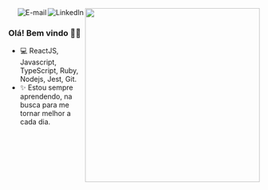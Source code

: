 
<img align="right" src="https://i.imgur.com/P2eHx9l.png" width="350"/>

<a href="[https://www.linkedin.com/in/herlloncardoso](https://github.com/maoiki)">
<img align="right" alt="LinkedIn" src="https://img.shields.io/badge/-Linkedin-blue"/>
</a>

<a href="mailto:julioduarte.dev@gmail.com">
<img align="right" alt="E-mail" src="https://img.shields.io/badge/-Email-red"/>
</a>

<br/>

### Olá! Bem vindo 👋🚀

- 💻 ReactJS, Javascript, TypeScript, Ruby, Nodejs, Jest, Git.
- ✨ Estou sempre aprendendo, na busca para me tornar melhor a cada dia.


